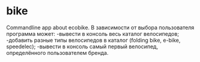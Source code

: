 # bike
Commandline app about ecobike.
В зависимости от выбора пользователя программа может:
-вывести в консоль весь каталог велосипедов;
-добавить разные типы велосипедов в каталог (folding bike, e-bike, speedelec);
-вывести в консоль самый первый велосипед, определённого пользователем бренда.
